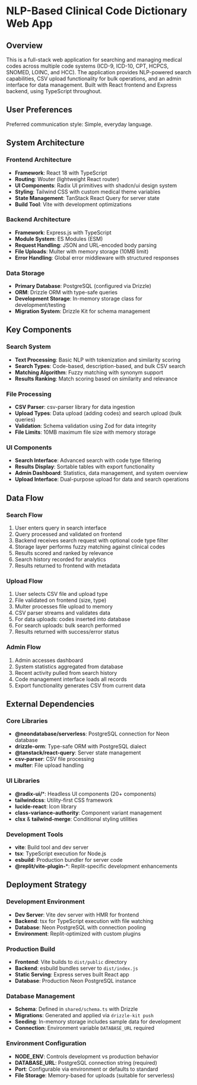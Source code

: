 # NLP-Based Clinical Code Dictionary Web App

## Overview

This is a full-stack web application for searching and managing medical codes across multiple code systems (ICD-9, ICD-10, CPT, HCPCS, SNOMED, LOINC, and HCC). The application provides NLP-powered search capabilities, CSV upload functionality for bulk operations, and an admin interface for data management. Built with React frontend and Express backend, using TypeScript throughout.

## User Preferences

Preferred communication style: Simple, everyday language.

## System Architecture

### Frontend Architecture
- **Framework**: React 18 with TypeScript
- **Routing**: Wouter (lightweight React router)
- **UI Components**: Radix UI primitives with shadcn/ui design system
- **Styling**: Tailwind CSS with custom medical theme variables
- **State Management**: TanStack React Query for server state
- **Build Tool**: Vite with development optimizations

### Backend Architecture
- **Framework**: Express.js with TypeScript
- **Module System**: ES Modules (ESM)
- **Request Handling**: JSON and URL-encoded body parsing
- **File Uploads**: Multer with memory storage (10MB limit)
- **Error Handling**: Global error middleware with structured responses

### Data Storage
- **Primary Database**: PostgreSQL (configured via Drizzle)
- **ORM**: Drizzle ORM with type-safe queries
- **Development Storage**: In-memory storage class for development/testing
- **Migration System**: Drizzle Kit for schema management

## Key Components

### Search System
- **Text Processing**: Basic NLP with tokenization and similarity scoring
- **Search Types**: Code-based, description-based, and bulk CSV search
- **Matching Algorithm**: Fuzzy matching with synonym support
- **Results Ranking**: Match scoring based on similarity and relevance

### File Processing
- **CSV Parser**: csv-parser library for data ingestion
- **Upload Types**: Data upload (adding codes) and search upload (bulk queries)
- **Validation**: Schema validation using Zod for data integrity
- **File Limits**: 10MB maximum file size with memory storage

### UI Components
- **Search Interface**: Advanced search with code type filtering
- **Results Display**: Sortable tables with export functionality
- **Admin Dashboard**: Statistics, data management, and system overview
- **Upload Interface**: Dual-purpose upload for data and search operations

## Data Flow

### Search Flow
1. User enters query in search interface
2. Query processed and validated on frontend
3. Backend receives search request with optional code type filter
4. Storage layer performs fuzzy matching against clinical codes
5. Results scored and ranked by relevance
6. Search history recorded for analytics
7. Results returned to frontend with metadata

### Upload Flow
1. User selects CSV file and upload type
2. File validated on frontend (size, type)
3. Multer processes file upload to memory
4. CSV parser streams and validates data
5. For data uploads: codes inserted into database
6. For search uploads: bulk search performed
7. Results returned with success/error status

### Admin Flow
1. Admin accesses dashboard
2. System statistics aggregated from database
3. Recent activity pulled from search history
4. Code management interface loads all records
5. Export functionality generates CSV from current data

## External Dependencies

### Core Libraries
- **@neondatabase/serverless**: PostgreSQL connection for Neon database
- **drizzle-orm**: Type-safe ORM with PostgreSQL dialect
- **@tanstack/react-query**: Server state management
- **csv-parser**: CSV file processing
- **multer**: File upload handling

### UI Libraries
- **@radix-ui/***: Headless UI components (20+ components)
- **tailwindcss**: Utility-first CSS framework
- **lucide-react**: Icon library
- **class-variance-authority**: Component variant management
- **clsx** & **tailwind-merge**: Conditional styling utilities

### Development Tools
- **vite**: Build tool and dev server
- **tsx**: TypeScript execution for Node.js
- **esbuild**: Production bundler for server code
- **@replit/vite-plugin-***: Replit-specific development enhancements

## Deployment Strategy

### Development Environment
- **Dev Server**: Vite dev server with HMR for frontend
- **Backend**: tsx for TypeScript execution with file watching
- **Database**: Neon PostgreSQL with connection pooling
- **Environment**: Replit-optimized with custom plugins

### Production Build
- **Frontend**: Vite builds to `dist/public` directory
- **Backend**: esbuild bundles server to `dist/index.js`
- **Static Serving**: Express serves built React app
- **Database**: Production Neon PostgreSQL instance

### Database Management
- **Schema**: Defined in `shared/schema.ts` with Drizzle
- **Migrations**: Generated and applied via `drizzle-kit push`
- **Seeding**: In-memory storage includes sample data for development
- **Connection**: Environment variable `DATABASE_URL` required

### Environment Configuration
- **NODE_ENV**: Controls development vs production behavior
- **DATABASE_URL**: PostgreSQL connection string (required)
- **Port**: Configurable via environment or defaults to standard
- **File Storage**: Memory-based for uploads (suitable for serverless)